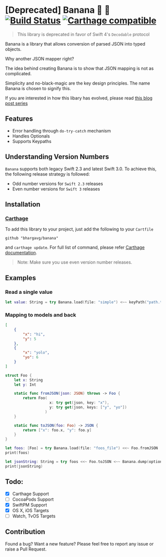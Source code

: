 # [Deprecated] Banana 🍌 🐒 [![Build Status](https://travis-ci.org/bhargavg/Banana.svg?branch=master)](https://travis-ci.org/bhargavg/Banana) [![Carthage compatible](https://img.shields.io/badge/Carthage-compatible-4BC51D.svg?style=flat)](https://github.com/Carthage/Carthage)

> This library is deprecated in favor of Swift 4's `Decodable` protocol


Banana is a library that allows conversion of parsed JSON into typed objects.

Why another JSON mapper right?

The idea behind creating Banana is to show that JSON mapping is not as complicated.

Simplicity and no-black-magic are the key design principles. The name Banana is chosen to signify this.

If you are interested in how this libary has evolved, please read [this blog post series](http://bhargavg.com/swift/2016/03/29/functional-json-parsing-in-swift.html)

## Features
- Error handling through `do-try-catch` mechanism
- Handles Optionals
- Supports Keypaths

## Understanding Version Numbers
`Banana` supports both legacy Swift 2.3 and latest Swift 3.0. To achieve this, the following release strategy is followed:

* Odd number versions for `Swift 2.3` releases
* Even number versions for `Swift 3` releases

## Installation
### [Carthage](https://github.com/Carthage/Carthage)

To add this library to your project, just add the following to your `Cartfile`

```
github "bhargavg/banana"
```

and `carthage update`. For full list of command, please refer [Carthage documentation](https://github.com/Carthage/Carthage).

> Note: Make sure you use even version number releases.

## Examples

### Read a single value
```swift
let value: String = try Banana.load(file: "simple") <~~ keyPath("path.to.key")
```

### Mapping to models and back
```json
[
    {
        "x": "hi",
        "y": 5
    },
    {
        "x": "yolo",
        "yo": 6
    }
]
```

```swift
struct Foo {
    let x: String
    let y: Int

    static func fromJSON(json: JSON) throws -> Foo {
        return Foo(
                    x: try get(json, key: "x"),
                    y: try get(json, keys: ["y", "yo"])
                  )
    }

    static func toJSON(foo: Foo) -> JSON {
        return ["x": foo.x, "y": foo.y]
    }
}

let foos: [Foo] = try Banana.load(file: "foos_file") <<~ Foo.fromJSON
print(foos)

let jsonString: String = try foos <<~ Foo.toJSON <~~ Banana.dump(options: [.PrettyPrinted]) <~~ Banana.toString(encoding: NSUTF8StringEncoding)
print(jsonString)
```

## Todo:
- [x] Carthage Support
- [ ] CocoaPods Support
- [x] SwiftPM Support
- [x] OS X, iOS Targets
- [ ] Watch, TvOS Targets

## Contribution
Found a bug? Want a new feature? Please feel free to report any issue or raise a Pull Request.

